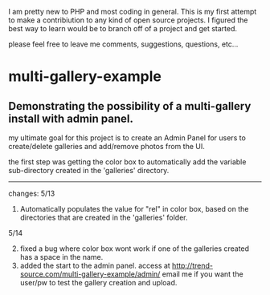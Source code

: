 I am pretty new to PHP and most coding in general. This is my first attempt to make a contribiution to any 
kind of open source projects. I figured the best way to learn would be to branch off of a project and get started. 

please feel free to leave me comments, suggestions, questions, etc... 


multi-gallery-example
=====================

Demonstrating the possibility of a multi-gallery install with admin panel. 
--------------------------------------------------------------------------------

my ultimate goal for this project is to create an Admin Panel for users to create/delete galleries and add/remove
photos from the UI. 

the first step was getting the color box to automatically add the variable sub-directory created in the 'galleries' 
directory.


-----------------------------------------------------------------------------------

changes:
5/13

1. Automatically populates the value for "rel" in color box, based on the directories that are created in the
'galleries' folder. 

5/14

2. fixed a bug where color box wont work if one of the galleries created has a space in the name.
3. added the start to the admin panel. access at http://trend-source.com/multi-gallery-example/admin/ email me if you
want the user/pw to test the gallery creation and upload. 
